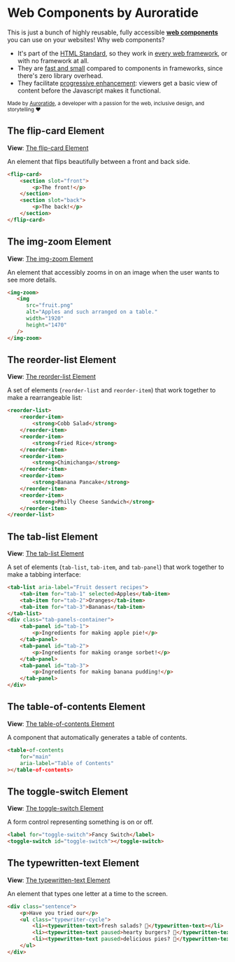 # Web Components by Auroratide

<p hidden><strong><a href="https://auroratide.github.io/web-components/">View this page with live demos!</a></strong></p>

This is just a bunch of highly reusable, fully accessible **[web components](https://developer.mozilla.org/en-US/docs/Web/Web_Components)** you can use on your websites! Why web components?

* It's part of the [HTML Standard](https://html.spec.whatwg.org/#custom-elements), so they work in [every web framework](https://custom-elements-everywhere.com/), or with no framework at all.
* They are [fast and small](https://webcomponents.dev/blog/all-the-ways-to-make-a-web-component/) compared to components in frameworks, since there's zero library overhead.
* They facilitate [progressive enhancement](https://kryogenix.org/code/browser/everyonehasjs.html): viewers get a basic view of content before the Javascript makes it functional.

<small>Made by <a href="https://auroratide.com">Auroratide</a>, a developer with a passion for the web, inclusive design, and storytelling ❤️</small>

## The flip-card Element

**View**: [The flip-card Element](https://auroratide.github.io/web-components/flip-card)

An element that flips beautifully between a front and back side.

<!--DEMO
<wc-demo id="flip-card" class="flip-card-demo">
	<flip-card>
		<section slot="front">
			<p>The front!</p>
		</section>
		<section slot="back">
			<p>The back!</p>
		</section>
	</flip-card>
	<div slot="actions">
		<button>Flip!</button>
	</div>
</wc-demo>
<style>
	#flip-card flip-card {
		--card-depth: 0.5em;
		--corner-granularity: 6;
		width: 100%;
		max-width: 10em;
		height: 12.5em;
		border-radius: 0.5em;
	}
	#flip-card flip-card > section {
		display: flex;
		flex-direction: column;
		align-items: center;
		justify-content: center;
		border: 0.333em solid var(--c-banner);
		color: var(--c-banner-text);
		font-size: var(--f-p1);
	}
	#flip-card flip-card > [slot="front"] {
		background-color: var(--c-primary);
	}
	#flip-card flip-card > [slot="back"] {
		background-color: var(--c-secondary);
	}
	#flip-card flip-card::part(edge) {
		background-color: var(--c-banner);
	}
	#flip-card flip-card p:last-child { margin: 0; }
</style>
/DEMO-->

```html
<flip-card>
	<section slot="front">
		<p>The front!</p>
	</section>
	<section slot="back">
		<p>The back!</p>
	</section>
</flip-card>
```

## The img-zoom Element

**View**: [The img-zoom Element](https://auroratide.github.io/web-components/img-zoom)

An element that accessibly zooms in on an image when the user wants to see more details.

<!--DEMO
<wc-demo id="img-zoom" class="img-zoom-demo">
	<img-zoom style="width: 50%">
      <img src="./components/img-zoom/fruit.png" alt="Apples and such arranged on a table." width="1920" height="1470" />
   </img-zoom>
</wc-demo>
/DEMO-->

```html
<img-zoom>
   <img
      src="fruit.png"
      alt="Apples and such arranged on a table."
      width="1920"
      height="1470"
   />
</img-zoom>
```

## The reorder-list Element

**View**: [The reorder-list Element](https://auroratide.github.io/web-components/reorder-list)

A set of elements (`reorder-list` and `reorder-item`) that work together to make a rearrangeable list:

<!--DEMO
<wc-demo id="reorder-list">
	<reorder-list>
		<reorder-item>
			<strong>Cobb Salad</strong>
			<ul>
				<li>chicken</li>
				<li>egg</li>
				<li>tomato</li>
			</ul>
		</reorder-item>
		<reorder-item>
			<strong>Fried Rice</strong>
			<ul>
				<li>rice</li>
				<li>shrimp</li>
				<li>egg</li>
			</ul>
		</reorder-item>
		<reorder-item>
			<strong>Chimichanga</strong>
			<ul>
				<li>chicken</li>
				<li>beans</li>
			</ul>
		</reorder-item>
		<reorder-item>
			<strong>Banana Pancake</strong>
			<ul>
				<li>breakfast</li>
				<li>banana</li>
			</ul>
		</reorder-item>
		<reorder-item>
			<strong>Philly Cheese Sandwich</strong>
			<ul>
				<li>steak</li>
				<li>cheese</li>
				<li>bread</li>
			</ul>
		</reorder-item>
	</reorder-list>
</wc-demo>
<style>
	#reorder-list reorder-list {
		list-style: none;
		background: #ddd;
		border-radius: 0.5em;
		width: min(400px, 100%);
		padding: 0.5em;
		display: flex;
		flex-direction: column;
		gap: 0.5em;
	}
	#reorder-list reorder-item {
		background: #fff;
		border-radius: 0.25em;
		padding: 0.5em;
		box-shadow: 0 0.1em 0.15em #0002;
	}
	#reorder-list ul {
		list-style: none;
		display: flex;
		flex-wrap: wrap;
		gap: 0.5em;
		padding: 0;
		margin: 0;
		font-size: 90%;
		color: #2573C1;
	}
</style>
/DEMO-->

```html
<reorder-list>
	<reorder-item>
		<strong>Cobb Salad</strong>
	</reorder-item>
	<reorder-item>
		<strong>Fried Rice</strong>
	</reorder-item>
	<reorder-item>
		<strong>Chimichanga</strong>
	</reorder-item>
	<reorder-item>
		<strong>Banana Pancake</strong>
	</reorder-item>
	<reorder-item>
		<strong>Philly Cheese Sandwich</strong>
	</reorder-item>
</reorder-list>
```

## The tab-list Element

**View**: [The tab-list Element](https://auroratide.github.io/web-components/tab-list)

A set of elements (`tab-list`, `tab-item`, and `tab-panel`) that work together to make a tabbing interface:

<!--DEMO
<wc-demo id="tab-list">
	<div class="tab-container">
		<tab-list aria-label="Fruit dessert recipes">
			<tab-item for="example-4-tab-1" selected>Apples</tab-item>
			<tab-item for="example-4-tab-2">Oranges</tab-item>
			<tab-item for="example-4-tab-3">Bananas</tab-item>
		</tab-list>
		<div class="tab-panels-container">
			<tab-panel id="example-4-tab-1">
				<p>Ingredients for making apple pie:</p>
				<ul>
					<li>8 Granny Smith apples</li>
					<li>½ cup butter</li>
					<li>3 tablespoons flour</li>
					<li>½ cup white sugar</li>
					<li>½ cup brown sugar</li>
					<li>¼ water</li>
					<li>A double-crust pie pastry</li>
				</ul>
			</tab-panel>
			<tab-panel id="example-4-tab-2">
				<p>Ingredients for making orange sorbet:</p>
				<ul>
					<li>2 cups orange juice pulp</li>
					<li>1½ cup almond milk</li>
					<li>1 tablespoon orange zest</li>
					<li>1 tablespoon lemon juice</li>
					<li>¼ teaspoon salt</li>
					<li>1 teaspoon vanilla extract</li>
					<li>½ teaspoon sweetener</li>
				</ul>
			</tab-panel>
			<tab-panel id="example-4-tab-3">
				<p>Ingredients for making banana pudding:</p>
				<ul>
					<li>14 bananas</li>
					<li>5 ounce packet instant vanilla pudding</li>
					<li>2 cups milk</li>
					<li>14 ounce can condensed milk</li>
					<li>1 tablespoon vanilla extract</li>
					<li>12 ounces frozen whipped topping</li>
					<li>16 ounces vanilla wafers</li>
				</ul>
			</tab-panel>
		</div>
	</div>
</wc-demo>
<style>
	#tab-list .tab-container {
		box-shadow: 0 2px 4px hsla(0, 0%, 0%, 0.25);
	}
	#tab-list tab-list {
		background: hsl(210, 68%, 45%);
		gap: 0;
	}
	#tab-list tab-item {
		border: none;
		border-radius: 0;
		background: hsl(210, 68%, 45%);
		color: hsl(0, 0%, 100%);
		padding: 12px 24px;
		border-right: 2px solid hsl(210, 82%, 25%);
	}
	#tab-list tab-item:hover:not([selected]),
	#tab-list tab-item:focus:not([selected]) {
		background: hsl(210, 82%, 25%);
	}
	#tab-list tab-item[selected] {
		background: hsl(0, 0%, 100%);
		border-color: transparent;
		color: hsl(0, 0%, 0%);
	}
	#tab-list .tab-panels-container { display: grid; }
	#tab-list tab-panel {
		grid-area: 1 / 1;
		border: none;
		padding: 12px 24px 24px;
		opacity: 1;
		transition: opacity 0.2s ease-in-out;
		background: hsl(0, 0%, 100%);
	}
	#tab-list tab-panel[hidden] {
		display: block;
		opacity: 0;
	}
	#tab-list tab-panel *:last-child {
		margin: 0;
	}
</style>
/DEMO-->

```html
<tab-list aria-label="Fruit dessert recipes">
	<tab-item for="tab-1" selected>Apples</tab-item>
	<tab-item for="tab-2">Oranges</tab-item>
	<tab-item for="tab-3">Bananas</tab-item>
</tab-list>
<div class="tab-panels-container">
	<tab-panel id="tab-1">
		<p>Ingredients for making apple pie!</p>
	</tab-panel>
	<tab-panel id="tab-2">
		<p>Ingredients for making orange sorbet!</p>
	</tab-panel>
	<tab-panel id="tab-3">
		<p>Ingredients for making banana pudding!</p>
	</tab-panel>
</div>
```

## The table-of-contents Element

**View**: [The table-of-contents Element](https://auroratide.github.io/web-components/table-of-contents)

A component that automatically generates a table of contents.

<!--DEMO
<wc-demo>
	<table-of-contents for="main" aria-label="Demo Table of Contents Element"></table-of-contents>
</wc-demo>
/DEMO-->

```html
<table-of-contents
	for="main"
	aria-label="Table of Contents"
></table-of-contents>
```

## The toggle-switch Element

**View**: [The toggle-switch Element](https://auroratide.github.io/web-components/toggle-switch)

A form control representing something is on or off.

<!--DEMO
<wc-demo>
	<label for="toggle-switch">Fancy Switch</label>
	<toggle-switch id="toggle-switch"></toggle-switch>
	<style>
		#toggle-switch {
			height: 1em;
			vertical-align: middle;
		}
		#toggle-switch::part(track) {
			height: 0.75em;
			border-radius: 1em;
			background-color: hsl(0, 0%, 67%);
			margin: 0.125em 0;
		}
		#toggle-switch::part(slider) {
			width: 1em;
			height: 1em;
			border-radius: 50%;
			background-color: hsl(0, 0%, 100%);
			box-shadow: 0.0625em 0.0625em 0.125em hsla(0, 0%, 0%, 0.25);
			margin: -0.125em 0;
		}
		#toggle-switch[checked]::part(track) {
			background-color: hsl(211, 69%, 57%);
		}
	</style>
</wc-demo>
/DEMO-->

```html
<label for="toggle-switch">Fancy Switch</label>
<toggle-switch id="toggle-switch"></toggle-switch>
```

## The typewritten-text Element

**View**: [The typewritten-text Element](https://auroratide.github.io/web-components/typewritten-text)

An element that types one letter at a time to the screen.

<!--DEMO
<wc-demo id="typewritten-text-demo">
	<div class="sentence">
		<p>Have you tried our</p>
		<ul class="typewriter-cycle">
			<li><typewritten-text class="active">fresh salads? 🥗</typewritten-text></li>
			<li><typewritten-text paused>hearty burgers? 🍔</typewritten-text></li>
			<li><typewritten-text paused>delicious pies? 🥧</typewritten-text></li>
		</ul>
	</div>
</wc-demo>
<style>
	#typewritten-text-demo .sentence p { display: inline; }
	#typewritten-text-demo .typewriter-cycle {
		display: inline-block;
		position: relative;
		width: 20ch;
		list-style: none;
		padding: 0;
		margin: 0;
	}
	#typewritten-text-demo .typewriter-cycle li:not(:first-child) {
		position: absolute;
		inset: 0;
	}
	#typewritten-text-demo typewritten-text { font-weight: bold; }
	#typewritten-text-demo typewritten-text:not(.active) .cursor::after {
		visibility: hidden;
	}
</style>
/DEMO-->

```html
<div class="sentence">
	<p>Have you tried our</p>
	<ul class="typewriter-cycle">
		<li><typewritten-text>fresh salads? 🥗</typewritten-text></li>
		<li><typewritten-text paused>hearty burgers? 🍔</typewritten-text></li>
		<li><typewritten-text paused>delicious pies? 🥧</typewritten-text></li>
	</ul>
</div>
```
